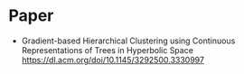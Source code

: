 # Paper
* Gradient-based Hierarchical Clustering using Continuous Representations of Trees in Hyperbolic Space https://dl.acm.org/doi/10.1145/3292500.3330997

